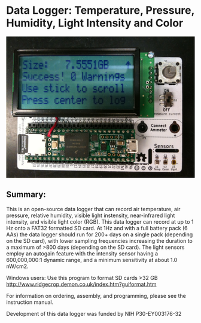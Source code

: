 # Data Logger: Temperature, Pressure, Humidity, Light Intensity and Color

![](Schematic%20and%20PCB%20layout/Data%20Logger%20Image.jpeg)

## Summary:

This is an open-source data logger that can record air temperature, air pressure, relative humidity, visible light instensity, near-infrared light intensity, and visible light color (RGB).  This data logger can record at up to 1 Hz onto a FAT32 formatted SD card.  At 1Hz and with a full battery pack (6 AAs) the data logger should run for 200+ days on a single pack (depending on the SD card), with lower sampling frequencies increasing the duration to a maximum of >800 days (depending on the SD card).  The light sensors employ an autogain feature with the intensity sensor having a 600,000,000:1 dynamic range, and a minimum sensitivity at about 1.0 nW/cm2.

Windows users: Use this program to format SD cards >32 GB http://www.ridgecrop.demon.co.uk/index.htm?guiformat.htm

For information on ordering, assembly, and programming, please see the instruction manual. 

Development of this data logger was funded by NIH P30-EY003176-32
